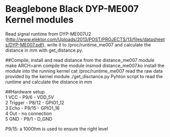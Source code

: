 # Beaglebone Black DYP-ME007 Kernel modules

Read signal runtime from DYP-ME007U2 (http://www.elektor.com/Uploads/2013/POST/PROJECTS/13/files/datasheets/DYP-ME007.pdf), write it to /proc/runtime_me007 and calculate the distance in mm with get_distance.py.

##Compile, install and read distance from the distance_me007 module
make ARCH=arm				compile the module
insmod distance_me007.ko	install the module into the running kernel
cat /proc/runtime_me007		read the raw data provided by the kernel module 
./get_disctance.py 			Pyhton script to read the runtime and calculate the distance in mm

##Hardware setup              
1 VCC		- P9/6	- 	VDD_5V               
2 Trigger	- P8/12 -	GPIO1_12                   
3 Echo		- P9/15	- 	GPIO1_16               
4 Out		- no connection                   
5 GND		- P9/1	-	D_GND                  
           
P9/15: a 100Ohm is used to ensure the right level                    



 